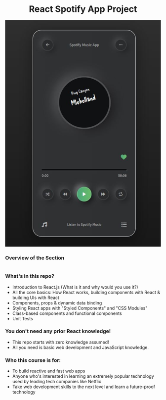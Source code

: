 <h1 align="center">React Spotify App Project</h1>

<a align="center">![App Wireframe](https://github.com/tsokac2/Spotify_Music_App/blob/main/src/01.JPG)</a>

### Overview of the Section


#
### What's in this repo?
- Introduction to React.js (What is it and why would you use it?)
- All the core basics: How React works, building components with React & building UIs with React
- Components, props & dynamic data binding
- Styling React apps with "Styled Components" and "CSS Modules"
- Class-based components and functional components
- Unit Tests

### You don't need any prior React knowledge!
- This repo starts with zero knowledge assumed!
- All you need is basic web development and JavaScript knowledge.

### Who this course is for:
- To build reactive and fast web apps
- Anyone who's interested in learning an extremely popular technology used by leading tech companies like Netflix
- Take web development skills to the next level and learn a future-proof technology